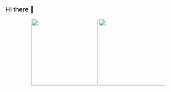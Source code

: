 ### Hi there 👋

<!--
**gitabtion/gitabtion** is a ✨ _special_ ✨ repository because its `README.md` (this file) appears on your GitHub profile.

Here are some ideas to get you started:

- 🔭 I’m currently working on YonYou
- 🌱 I’m currently learning DeepLearning.
- 👯 I’m looking to collaborate on BertBaseCorrection.
- 🤔 I’m looking for help with ...
- 💬 Ask me about ...
- 📫 How to reach me: ...
- 😄 Pronouns: ...
- ⚡ Fun fact: ...
-->

<p align="center">
<a href="https://github.com/gitabtion">
  <img height="180em" src="https://github-readme-stats-eight-theta.vercel.app/api?username=gitabtion&show_icons=true&theme=algolia&include_all_commits=true&count_private=true"/>
  <img height="180em" src="https://github-readme-stats-eight-theta.vercel.app/api/top-langs/?username=gitabtion&layout=compact&langs_count=8&theme=algolia"/>
</a>
</p>
